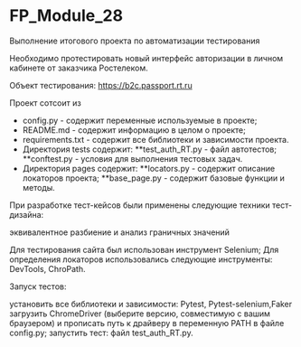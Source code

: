 # FP_Module_28
Выполнение итогового проекта по автоматизации тестирования

Необходимо протестировать новый интерфейс авторизации в личном кабинете от заказчика Ростелеком.

Объект тестирования: https://b2c.passport.rt.ru

Проект сотсоит из

* config.py - содержит переменные используемые в проекте;
* README.md - содержит информацию в целом о проекте;
* requirements.txt - содержит все библиотеки и зависимости проекта.
* Директория tests содержит:
    **test_auth_RT.py - файл автотестов;
    **conftest.py - условия для выполнения тестовых задач.
* Директория pages содержит:
    **locators.py - содержит описание локаторов проекта;
    **base_page.py - содержит базовые функции и методы.

При разработке тест-кейсов были применены следующие техники тест-дизайна:

эквивалентное разбиение и анализ граничных значений

Для тестирования сайта был использован инструмент Selenium; Для определения локаторов использовались следующие инструменты: DevTools, ChroPath. 

Запуск тестов:

установить все библиотеки и зависимости: Pytest, Pytest-selenium,Faker загрузить ChromeDriver (выберите версию, совместимую с вашим браузером) и прописать путь к драйверу в переменную PATH в файле config.py; запустить тест: файл test_auth_RT.py.
